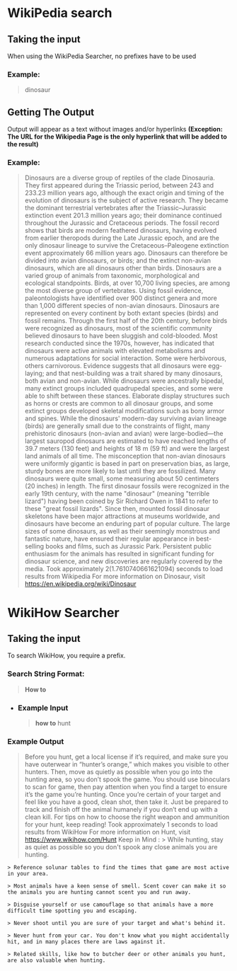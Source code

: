 # WikiPedia search

## Taking the input
When using the WikiPedia Searcher, no prefixes have to be used 
### Example: 
> dinosaur
## Getting The Output
Output will appear as a text without images and/or hyperlinks **(Exception: The URL for the Wikipedia Page is the only hyperlink that will be added to the result)**
### Example: 
> Dinosaurs are a diverse group of reptiles of the clade Dinosauria. They first appeared during the Triassic period, between 243 and 233.23 million years ago, although the exact origin and timing of the evolution of dinosaurs is the subject of active research. They became the dominant terrestrial vertebrates after the Triassic–Jurassic extinction event 201.3 million years ago; their dominance continued throughout the Jurassic and Cretaceous periods. The fossil record shows that birds are modern feathered dinosaurs, having evolved from earlier theropods during the Late Jurassic epoch, and are the only dinosaur lineage to survive the Cretaceous–Paleogene extinction event approximately 66 million years ago. Dinosaurs can therefore be divided into avian dinosaurs, or birds; and the extinct non-avian dinosaurs, which are all dinosaurs other than birds.
Dinosaurs are a varied group of animals from taxonomic, morphological and ecological standpoints. Birds, at over 10,700 living species, are among the most diverse group of vertebrates. Using fossil evidence, paleontologists have identified over 900 distinct genera and more than 1,000 different species of non-avian dinosaurs. Dinosaurs are represented on every continent by both extant species (birds) and fossil remains. Through the first half of the 20th century, before birds were recognized as dinosaurs, most of the scientific community believed dinosaurs to have been sluggish and cold-blooded. Most research conducted since the 1970s, however, has indicated that dinosaurs were active animals with elevated metabolisms and numerous adaptations for social interaction. Some were herbivorous, others carnivorous. Evidence suggests that all dinosaurs were egg-laying; and that nest-building was a trait shared by many dinosaurs, both avian and non-avian.
While dinosaurs were ancestrally bipedal, many extinct groups included quadrupedal species, and some were able to shift between these stances. Elaborate display structures such as horns or crests are common to all dinosaur groups, and some extinct groups developed skeletal modifications such as bony armor and spines. While the dinosaurs' modern-day surviving avian lineage (birds) are generally small due to the constraints of flight, many prehistoric dinosaurs (non-avian and avian) were large-bodied—the largest sauropod dinosaurs are estimated to have reached lengths of 39.7 meters (130 feet) and heights of 18 m (59 ft) and were the largest land animals of all time. The misconception that non-avian dinosaurs were uniformly gigantic is based in part on preservation bias, as large, sturdy bones are more likely to last until they are fossilized. Many dinosaurs were quite small, some measuring about 50 centimeters (20 inches) in length.
The first dinosaur fossils were recognized in the early 19th century, with the name "dinosaur" (meaning "terrible lizard") having been coined by Sir Richard Owen in 1841 to refer to these "great fossil lizards". Since then, mounted fossil dinosaur skeletons have been major attractions at museums worldwide, and dinosaurs have become an enduring part of popular culture. The large sizes of some dinosaurs, as well as their seemingly monstrous and fantastic nature, have ensured their regular appearance in best-selling books and films, such as Jurassic Park. Persistent public enthusiasm for the animals has resulted in significant funding for dinosaur science, and new discoveries are regularly covered by the media.
Took approximately 2(1.7610740661621094) seconds to load results from Wikipedia
For more information on Dinosaur, visit https://en.wikipedia.org/wiki/Dinosaur 


# WikiHow Searcher

## Taking the input
To search WikiHow, you require a prefix.
### Search String Format:
> **How to** <your search string here>
  - ### Example Input
    > **how to** hunt
### Example Output
  > Before you hunt, get a local license if it’s required, and make sure you have outerwear in “hunter’s orange,” which makes you visible to other hunters. Then, move as quietly as possible when you go into the hunting area, so you don’t spook the game. You should use binoculars to scan for game, then pay attention when you find a target to ensure it’s the game you’re hunting. Once you’re certain of your target and feel like you have a good, clean shot, then take it. Just be prepared to track and finish off the animal humanely if you don’t end up with a clean kill. For tips on how to choose the right weapon and ammunition for your hunt, keep reading!
Took approximately 1 seconds to load results from WikiHow
For more information on Hunt, visit https://www.wikihow.com/Hunt 
Keep in Mind :
    > While hunting, stay as quiet as possible so you don't spook any close animals you are hunting.

    > Reference solunar tables to find the times that game are most active in your area.

    > Most animals have a keen sense of smell. Scent cover can make it so the animals you are hunting cannot scent you and run away.

    > Disguise yourself or use camouflage so that animals have a more difficult time spotting you and escaping.

    > Never shoot until you are sure of your target and what's behind it.

    > Never hunt from your car. You don't know what you might accidentally hit, and in many places there are laws against it.

    > Related skills, like how to butcher deer or other animals you hunt, are also valuable when hunting.
